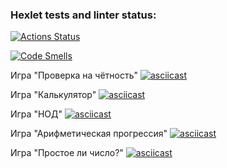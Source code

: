 ### Hexlet tests and linter status:

[![Actions Status](https://github.com/ValeriaZherditskaia/frontend-project-44/actions/workflows/hexlet-check.yml/badge.svg)](https://github.com/ValeriaZherditskaia/frontend-project-44/actions)

[![Code Smells](https://sonarcloud.io/api/project_badges/measure?project=ValeriaZherditskaia_frontend-project-44&metric=code_smells)](https://sonarcloud.io/summary/new_code?id=ValeriaZherditskaia_frontend-project-44)

Игра "Проверка на чётность"
[![asciicast](https://asciinema.org/a/vWFJSer8q6JpTPfNWtmqqQwjI.svg)](https://asciinema.org/a/vWFJSer8q6JpTPfNWtmqqQwjI)

Игра "Калькулятор"
[![asciicast](https://asciinema.org/a/KPvebUXfX1svlgzEnZdwL6Ppy.svg)](https://asciinema.org/a/KPvebUXfX1svlgzEnZdwL6Ppy)

Игра "НОД"
[![asciicast](https://asciinema.org/a/oAvyaIvGdZ3tvBhDEm70VSqwZ)](https://asciinema.org/a/oAvyaIvGdZ3tvBhDEm70VSqwZ)

Игра "Арифметическая прогрессия"
[![asciicast](https://asciinema.org/a/91UUZ2SkWJ0r9Y18PlZ4568pX)](https://asciinema.org/a/91UUZ2SkWJ0r9Y18PlZ4568pX)

Игра "Простое ли число?"
[![asciicast](https://asciinema.org/a/YkXxi32N4KnlAMBooxfRZ0MDv.svg)](https://asciinema.org/a/YkXxi32N4KnlAMBooxfRZ0MDv)
